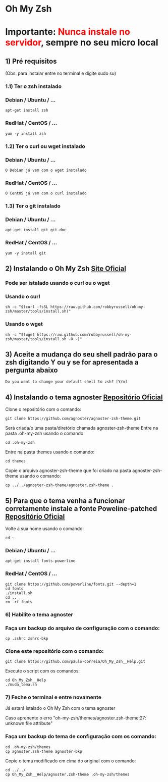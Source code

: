 # Oh My Zsh

# Importante: <font color="red">Nunca instale no servidor</font>, sempre no seu micro local

## 1) Pré requisitos 
(Obs: para instalar entre no terminal e digite sudo su)
### 1.1) Ter o zsh instalado
### Debian / Ubuntu / ...
```
apt-get install zsh
```
### RedHat / CentOS / ...
```
yum -y install zsh
```
### 1.2) Ter o curl ou wget instalado
### Debian / Ubuntu / ...
```
O Debian já vem com o wget instalado
```
### RedHat / CentOS / ...
```
O CentOS já vem com o curl instalado
```
### 1.3) Ter o git instalado
### Debian / Ubuntu / ...
```
apt-get install git git-doc
```
### RedHat / CentOS / ...
```
yum -y install git
```
## 2) Instalando o Oh My Zsh <a href="https://ohmyz.sh/">Site Oficial</a>
### Pode ser istalado usando o curl ou o wget
### Usando o curl
```
sh -c "$(curl -fsSL https://raw.github.com/robbyrussell/oh-my-zsh/master/tools/install.sh)"
```
### Usando o wget
```
sh -c "$(wget https://raw.github.com/robbyrussell/oh-my-zsh/master/tools/install.sh -O -)"
```
## 3) Aceite a mudança do seu shell padrão para o zsh digitando Y ou y se for apresentada a pergunta abaixo
```
Do you want to change your default shell to zsh? [Y/n]
```
## 4) Instalando o tema agnoster <a href="https://github.com/agnoster/agnoster-zsh-theme">Repositório Oficial</a>
Clone o repositório com o comando:
```
git clone https://github.com/agnoster/agnoster-zsh-theme.git
```
Será criada/o uma pasta/diretório chamada agnoster-zsh-theme
Entre na pasta .oh-my-zsh usando o comando:
```
cd .oh-my-zsh
```
Entre na pasta themes usando o comando:
```
cd themes
```
Copie o arquivo agnoster-zsh-theme que foi criado na pasta agnoster-zsh-theme usando o comando:
```
cp ../../agnoster-zsh-theme/agnoster.zsh-theme .
```
## 5) Para que o tema venha a funcionar corretamente instale a fonte Poweline-patched <a href="https://github.com/powerline/fonts">Repositório Oficial</a>
Volte a sua home usando o comando:
```
cd ~
```
### Debian / Ubuntu / ...
```
apt-get install fonts-powerline
```
### RedHat / CentOS / ...
```
git clone https://github.com/powerline/fonts.git --depth=1
cd fonts
./install.sh
cd ..
rm -rf fonts
```
### 6) Habilite o tema agnoster
### Faça um backup do arquivo de configuração com o comando:
```
cp .zshrc zshrc-bkp
```
### Clone este repositório com o comando:
```
git clone https://github.com/paulo-correia/Oh_My_Zsh__Help.git

```
Execute o script com os comandos:
```
cd Oh_My_Zsh__Help
./muda_tema.sh

```
### 7) Feche o terminal e entre novamente
Já estará istalado o Oh My Zsh com o tema agnoster

Caso aprenente o erro "oh-my-zsh/themes/agnoster.zsh-theme:27: unknown file attribute"
### Faça um backup do tema de configuração com os comando:
```
cd .oh-my-zsh/themes
cp agnoster.zsh-theme agnoster-bkp
```
Copie o tema modificado em cima do original com o comando:
```
cd ../../
cp Oh_My_Zsh__Help/agnoster.zsh-theme .oh-my-zsh/themes
```

